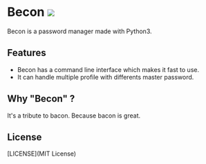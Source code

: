 # Becon [![](https://travis-ci.org/cboin/becon.svg?branch=master)](https://travis-ci.org/cboin/becon)

Becon is a password manager made with Python3.

## Features

- Becon has a command line interface which makes it fast to use.
- It can handle multiple profile with differents master password.

## Why "Becon" ?

It's a tribute to bacon. Because bacon is great.

## License

[LICENSE](MIT License)
